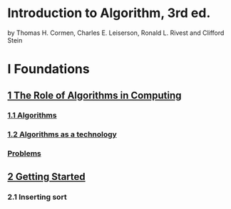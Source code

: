 # Introduction to Algorithm, 3rd ed.
by Thomas H. Cormen, Charles E. Leiserson, Ronald L. Rivest and Clifford Stein
  
# I  Foundations
 ## [1  The Role of Algorithms in Computing](https://github.com/zhengnengchen/CLRS/tree/master/chapter1)
  ### [1.1 Algorithms](https://github.com/zhengnengchen/CLRS/blob/master/chapter1/exercises1-1.md)
  ### [1.2 Algorithms as a technology](https://github.com/zhengnengchen/CLRS/blob/master/chapter1/exercises1-2.md)
  ### [Problems](https://github.com/zhengnengchen/CLRS/blob/master/chapter1/problems.md)
 ## [2  Getting Started]()
  ### 2.1 Inserting sort
